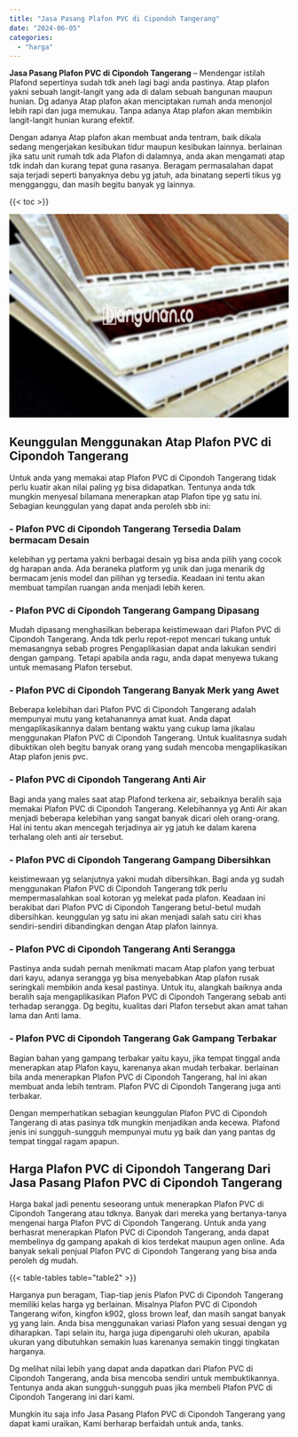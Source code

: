 ```yaml
---
title: "Jasa Pasang Plafon PVC di Cipondoh Tangerang"
date: "2024-06-05"
categories: 
  - "harga"
---
```


**Jasa Pasang Plafon PVC di Cipondoh Tangerang** – Mendengar istilah Plafond sepertinya sudah tdk aneh lagi bagi anda pastinya. Atap plafon yakni sebuah langit-langit yang ada di dalam sebuah bangunan maupun hunian. Dg adanya Atap plafon akan menciptakan rumah anda menonjol lebih rapi dan juga memukau. Tanpa adanya Atap plafon akan membikin langit-langit hunian kurang efektif.

Dengan adanya Atap plafon akan membuat anda tentram, baik dikala sedang mengerjakan kesibukan tidur maupun kesibukan lainnya. berlainan jika satu unit rumah tdk ada Plafon di dalamnya, anda akan mengamati atap tdk indah dan kurang tepat guna rasanya. Beragam permasalahan dapat saja terjadi seperti banyaknya debu yg jatuh, ada binatang seperti tikus yg mengganggu, dan masih begitu banyak yg lainnya.

{{< toc >}}

![Jasa Pasang Plafon PVC di Cipondoh Tangerang](/images/flafond-pvc-murah12.png)

## Keunggulan Menggunakan Atap Plafon PVC di Cipondoh Tangerang

Untuk anda yang memakai atap Plafon PVC di Cipondoh Tangerang tidak perlu kuatir akan nilai paling yg bisa didapatkan. Tentunya anda tdk mungkin menyesal bilamana menerapkan atap Plafon tipe yg satu ini. Sebagian keunggulan yang dapat anda peroleh sbb ini:

### \- Plafon PVC di Cipondoh Tangerang Tersedia Dalam bermacam Desain

kelebihan yg pertama yakni berbagai desain yg bisa anda pilih yang cocok dg harapan anda. Ada beraneka platform yg unik dan juga menarik dg bermacam jenis model dan pilihan yg tersedia. Keadaan ini tentu akan membuat tampilan ruangan anda menjadi lebih keren.

### \- Plafon PVC di Cipondoh Tangerang Gampang Dipasang

Mudah dipasang menghasilkan beberapa keistimewaan dari Plafon PVC di Cipondoh Tangerang. Anda tdk perlu repot-repot mencari tukang untuk memasangnya sebab progres Pengaplikasian dapat anda lakukan sendiri dengan gampang. Tetapi apabila anda ragu, anda dapat menyewa tukang untuk memasang Plafon tersebut.

### \- Plafon PVC di Cipondoh Tangerang Banyak Merk yang Awet

Beberapa kelebihan dari Plafon PVC di Cipondoh Tangerang adalah mempunyai mutu yang ketahanannya amat kuat. Anda dapat mengaplikasikannya dalam bentang waktu yang cukup lama jikalau menggunakan Plafon PVC di Cipondoh Tangerang. Untuk kualitasnya sudah dibuktikan oleh begitu banyak orang yang sudah mencoba mengaplikasikan Atap plafon jenis pvc.

### \- Plafon PVC di Cipondoh Tangerang Anti Air

Bagi anda yang males saat atap Plafond terkena air, sebaiknya beralih saja memakai Plafon PVC di Cipondoh Tangerang. Kelebihannya yg Anti Air akan menjadi beberapa kelebihan yang sangat banyak dicari oleh orang-orang. Hal ini tentu akan mencegah terjadinya air yg jatuh ke dalam karena terhalang oleh anti air tersebut.

### \- Plafon PVC di Cipondoh Tangerang Gampang Dibersihkan

keistimewaan yg selanjutnya yakni mudah dibersihkan. Bagi anda yg sudah menggunakan Plafon PVC di Cipondoh Tangerang tdk perlu mempermasalahkan soal kotoran yg melekat pada plafon. Keadaan ini berakibat dari Plafon PVC di Cipondoh Tangerang betul-betul mudah dibersihkan. keunggulan yg satu ini akan menjadi salah satu ciri khas sendiri-sendiri dibandingkan dengan Atap plafon lainnya.

### \- Plafon PVC di Cipondoh Tangerang Anti Serangga

Pastinya anda sudah pernah menikmati macam Atap plafon yang terbuat dari kayu, adanya serangga yg bisa menyebabkan Atap plafon rusak seringkali membikin anda kesal pastinya. Untuk itu, alangkah baiknya anda beralih saja mengaplikasikan Plafon PVC di Cipondoh Tangerang sebab anti terhadap serangga. Dg begitu, kualitas dari Plafon tersebut akan amat tahan lama dan Anti lama.

### \- Plafon PVC di Cipondoh Tangerang Gak Gampang Terbakar

Bagian bahan yang gampang terbakar yaitu kayu, jika tempat tinggal anda menerapkan atap Plafon kayu, karenanya akan mudah terbakar. berlainan bila anda menerapkan Plafon PVC di Cipondoh Tangerang, hal ini akan membuat anda lebih tentram. Plafon PVC di Cipondoh Tangerang juga anti terbakar.

Dengan memperhatikan sebagian keunggulan Plafon PVC di Cipondoh Tangerang di atas pasinya tdk mungkin menjadikan anda kecewa. Plafond jenis ini sungguh-sungguh mempunyai mutu yg baik dan yang pantas dg tempat tinggal ragam apapun.

## Harga Plafon PVC di Cipondoh Tangerang Dari Jasa Pasang Plafon PVC di Cipondoh Tangerang

Harga bakal jadi penentu seseorang untuk menerapkan Plafon PVC di Cipondoh Tangerang atau tdknya. Banyak dari mereka yang bertanya-tanya mengenai harga Plafon PVC di Cipondoh Tangerang. Untuk anda yang berhasrat menerapkan Plafon PVC di Cipondoh Tangerang, anda dapat membelinya dg gampang apakah di kios terdekat maupun agen online. Ada banyak sekali penjual Plafon PVC di Cipondoh Tangerang yang bisa anda peroleh dg mudah.

{{< table-tables table="table2" >}}

Harganya pun beragam, Tiap-tiap jenis Plafon PVC di Cipondoh Tangerang memiliki kelas harga yg berlainan. Misalnya Plafon PVC di Cipondoh Tangerang wifon, kingfon k902, gloss brown leaf, dan masih sangat banyak yg yang lain. Anda bisa menggunakan variasi Plafon yang sesuai dengan yg diharapkan. Tapi selain itu, harga juga dipengaruhi oleh ukuran, apabila ukuran yang dibutuhkan semakin luas karenanya semakin tinggi tingkatan harganya.

Dg melihat nilai lebih yang dapat anda dapatkan dari Plafon PVC di Cipondoh Tangerang, anda bisa mencoba sendiri untuk membuktikannya. Tentunya anda akan sungguh-sungguh puas jika membeli Plafon PVC di Cipondoh Tangerang ini dari kami.

Mungkin itu saja info Jasa Pasang Plafon PVC di Cipondoh Tangerang yang dapat kami uraikan, Kami berharap berfaidah untuk anda, tanks.
